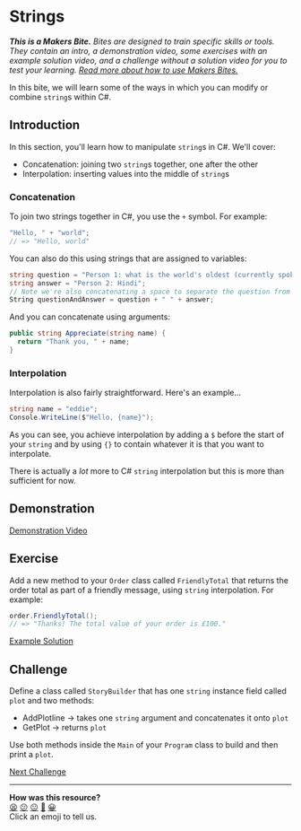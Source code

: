 # Strings

_**This is a Makers Bite.** Bites are designed to train specific skills or
tools. They contain an intro, a demonstration video, some exercises with an
example solution video, and a challenge without a solution video for you to test
your learning. [Read more about how to use Makers
Bites.](https://github.com/makersacademy/course/blob/main/labels/bites.md)_

In this bite, we will learn some of the ways in which you can modify or 
combine `string`s within C#.

## Introduction

In this section, you'll learn how to manipulate `string`s in C#. We'll cover:

* Concatenation: joining two `string`s together, one after the other
* Interpolation: inserting values into the middle of `string`s

### Concatenation

To join two strings together in C#, you use the `+` symbol. For example:

```cs
"Hello, " + "world";
// => "Hello, world"
```

You can also do this using strings that are assigned to variables:

```cs
string question = "Person 1: what is the world's oldest (currently spoken) language?";
string answer = "Person 2: Hindi";
// Note we're also concatenating a space to separate the question from the answer
String questionAndAnswer = question + " " + answer;
```

And you can concatenate using arguments:

```cs
public string Appreciate(string name) {
  return "Thank you, " + name;
}
```

### Interpolation

Interpolation is also fairly straightforward. Here's an example...

```cs
string name = "eddie";
Console.WriteLine($"Hello, {name}");
```

As you can see, you achieve interpolation by adding a `$` before the start of your `string` and by using `{}` to contain whatever it is that you want to interpolate.

There is actually a _lot_ more to C# `string` interpolation but this is more than sufficient for now.

## Demonstration

[Demonstration Video](https://youtu.be/-Ot3pWdDinU)

## Exercise

Add a new method to your `Order` class called `FriendlyTotal` that returns the 
order total as part of a friendly message, using `string` interpolation. For example:

```cs
order.FriendlyTotal();
// => "Thanks! The total value of your order is £100."
```

[Example Solution]()

## Challenge

Define a class called `StoryBuilder` that has one `string` instance field 
called `plot` and two methods:

* AddPlotline -> takes one `string` argument and concatenates it onto `plot`
* GetPlot -> returns `plot`

Use both methods inside the `Main` of your `Program` class to build and then print a `plot`.

[Next Challenge](09_ifs_bite.md)

<!-- BEGIN GENERATED SECTION DO NOT EDIT -->

---

**How was this resource?**  
[😫](https://airtable.com/shrUJ3t7KLMqVRFKR?prefill_Repository=makersacademy%2Fcsharp-fundamentals&prefill_File=bites%2F08_strings_bite.md&prefill_Sentiment=😫) [😕](https://airtable.com/shrUJ3t7KLMqVRFKR?prefill_Repository=makersacademy%2Fcsharp-fundamentals&prefill_File=bites%2F08_strings_bite.md&prefill_Sentiment=😕) [😐](https://airtable.com/shrUJ3t7KLMqVRFKR?prefill_Repository=makersacademy%2Fcsharp-fundamentals&prefill_File=bites%2F08_strings_bite.md&prefill_Sentiment=😐) [🙂](https://airtable.com/shrUJ3t7KLMqVRFKR?prefill_Repository=makersacademy%2Fcsharp-fundamentals&prefill_File=bites%2F08_strings_bite.md&prefill_Sentiment=🙂) [😀](https://airtable.com/shrUJ3t7KLMqVRFKR?prefill_Repository=makersacademy%2Fcsharp-fundamentals&prefill_File=bites%2F08_strings_bite.md&prefill_Sentiment=😀)  
Click an emoji to tell us.

<!-- END GENERATED SECTION DO NOT EDIT -->
